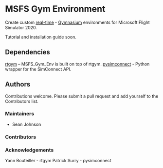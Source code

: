 # MSFS Gym Environment
Create custom [real-time](https://github.com/yannbouteiller/rtgym/tree/main) - [Gymnasium](https://gymnasium.farama.org) environments for Microsoft Flight Simulator 2020.

Tutorial and installation guide soon.

## Dependencies
[rtgym](https://github.com/yannbouteiller/rtgym/tree/main) – MSFS_Gym_Env is built on top of rtgym.
[pysimconnect](https://github.com/patricksurry/pysimconnect) - Python wrapper for the SimConnect API.
## Authors
Contributions welcome.
Please submit a pull request and add yourself to the Contributors list.

### Maintainers
- Sean Johnson

### Contributors

### Acknowledgements
Yann Bouteiller - rtgym
Patrick Surry - pysimconnect
